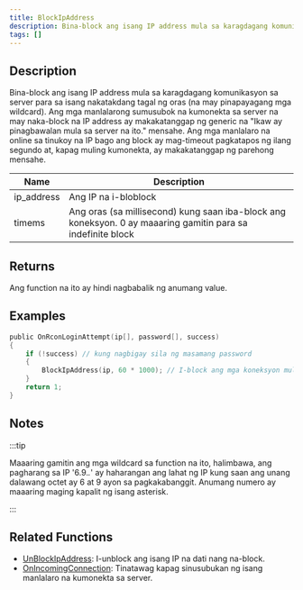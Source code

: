 ```yaml
---
title: BlockIpAddress
description: Bina-block ang isang IP address mula sa karagdagang komunikasyon sa server para sa isang nakatakdang tagal ng oras (na may pinapayagang mga wildcard).
tags: []
---
```


<VersionWarn version='SA-MP 0.3z R2-2' />

## Description

Bina-block ang isang IP address mula sa karagdagang komunikasyon sa server para sa isang nakatakdang tagal ng oras (na may pinapayagang mga wildcard). Ang mga manlalarong sumusubok na kumonekta sa server na may naka-block na IP address ay makakatanggap ng generic na "Ikaw ay pinagbawalan mula sa server na ito." mensahe. Ang mga manlalaro na online sa tinukoy na IP bago ang block ay mag-timeout pagkatapos ng ilang segundo at, kapag muling kumonekta, ay makakatanggap ng parehong mensahe.

| Name       | Description                                                                                                |
| ---------- | ---------------------------------------------------------------------------------------------------------- |
| ip_address | Ang IP na i-bloblock                                                                                       |
| timems     | Ang oras (sa millisecond) kung saan iba-block ang koneksyon. 0 ay maaaring gamitin para sa indefinite block|

## Returns

Ang function na ito ay hindi nagbabalik ng anumang value.

## Examples

```c
public OnRconLoginAttempt(ip[], password[], success)
{
    if (!success) // kung nagbigay sila ng masamang password
    {
        BlockIpAddress(ip, 60 * 1000); // I-block ang mga koneksyon mula sa ip na ito sa loob ng isang minuto
    }
    return 1;
}
```

## Notes

:::tip

Maaaring gamitin ang mga wildcard sa function na ito, halimbawa, ang pagharang sa IP '6.9._._' ay haharangan ang lahat ng IP kung saan ang unang dalawang octet ay 6 at 9 ayon sa pagkakabanggit. Anumang numero ay maaaring maging kapalit ng isang asterisk.

:::

## Related Functions

- [UnBlockIpAddress](UnBlockIpAddress): I-unblock ang isang IP na dati nang na-block.
- [OnIncomingConnection](../callbacks/OnIncomingConnection): Tinatawag kapag sinusubukan ng isang manlalaro na kumonekta sa server.